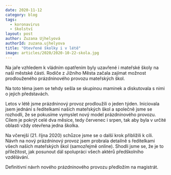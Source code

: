 ```yaml
---
date: 2020-11-12
category: blog
tags: 
  - koronavirus
  - školství
layout: post
author: Zuzana Ujhelyová
authorId: zuzana.ujhelyova
title: "Otevřené školky i v létě"
image: articles/2020/2020-10-22-skola.jpg
---
```


Na jaře vzhledem k vládním opatřením byly uzavřené i mateřské školy na naší městské části. Rodiče z Jižního Města začala zajímat možnost prodlouženého prázdninového provozu mateřských škol.

Na toto téma jsem se tehdy sešla se skupinou maminek a diskutovala s nimi o jejich představách.

Letos v létě jsme prázdninový provoz prodloužili o jeden týden. Iniciovala jsem jednání s ředitelkami našich mateřských škol a společně jsme se rozhodli, že se pokusíme vymyslet nový model prázdninového provozu. Cílem je pokrýt celé dva měsíce, tedy červenec i srpen, tak aby byla v určité oblasti vždy otevřena jedna školka.

Na včerejší (21. října 2020) schůzce jsme se o další krok přiblížili k cíli. Návrh na nový prázdninový provoz jsem probrala detailně s ředitelkami všech našich mateřských škol (samozřejmě online). Shodli jsme se, že je to příležitost, jak posunout dál spolupráci všech aktérů předškolního vzdělávání.

Definitivní návrh nového prázdninového provozu předložím na magistrát.
